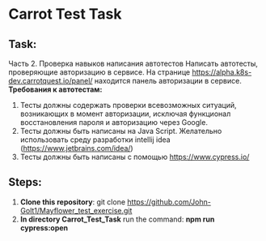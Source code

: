 # Carrot Test Task
## Task:
Часть 2. Проверка навыков написания автотестов
Написать автотесты, проверяющие авторизацию в сервисе.
На странице https://alpha.k8s-dev.carrotquest.io/panel/  находится панель авторизации в сервисе.
**Требования к автотестам:**
1. Тесты должны содержать проверки всевозможных ситуаций, возникающих в момент авторизации, исключая функционал восстановления пароля и авторизацию через Google.
2. Тесты должны быть написаны на Java Script. Желательно использовать среду разработки intellij idea (https://www.jetbrains.com/idea/)
3. Тесты должны быть написаны с помощью https://www.cypress.io/

## Steps:
1. **Clone this repository**: git clone https://github.com/John-Golt1/Mayflower_test_exercise.git
2. **In directory Carrot_Test_Task** run the command: **npm run cypress:open**
